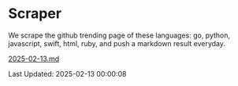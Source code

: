 # Scraper

We scrape the github trending page of these languages: go, python, javascript, swift, html, ruby, and push a markdown result everyday.

[2025-02-13.md](https://github.com/henson/Scraper/blob/master/2025-02-13.md)

Last Updated: 2025-02-13 00:00:08